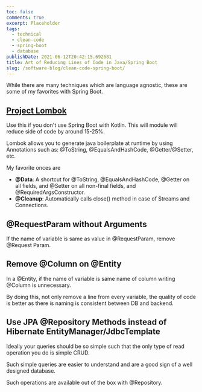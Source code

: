 ```yaml
---
toc: false
comments: true
excerpt: Placeholder
tags:
  - technical
  - clean-code
  - spring-boot
  - database
publishDate: 2021-06-12T20:42:15.692681
title: Art of Reducing Lines of Code in Java/Spring Boot
slug: /software-blog/clean-code-spring-boot/
---
```


While there are many techniques which are language agnostic, these are some of my favorites with Spring Boot.

## [Project Lombok](https://projectlombok.org/features/all)

Use this if you don't use Spring Boot with Kotlin. This will module will reduce side of code by around 15-25%.

Lombok allows you to generate java boilerplate at runtime by using Annotations such as: @ToString, @EqualsAndHashCode, @Getter/@Setter, etc.

My favorite onces are

- **@Data**: A shortcut for @ToString, @EqualsAndHashCode, @Getter on all fields, and @Setter on all non-final fields, and @RequiredArgsConstructor.
- **@Cleanup**: Automatically calls close() method in case of Streams and Connections.

## @RequestParam without Arguments

If the name of variable is same as value in @RequestParam, remove @Request Param.

## Remove @Column on @Entity

In a @Entity, if the name of variable is same name of column writing @Column is unnecessary.

By doing this, not only remove a line from every variable, the quality of code is better as there is naming is consistent between DB and backend.

## Use JPA @Repository Methods instead of Hibernate EntityManager/JdbcTemplate

Ideally your queries should be so simple such that the only type of read operation you do is simple CRUD.

Such simple queries are easier to understand and are a good sign of a well designed database.

Such operations are available out of the box with @Repository.
